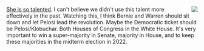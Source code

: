 <img src="http://scripting.com/images/2020/02/06/pelosi.png" border="0" align="right"><a href="https://twitter.com/SpeakerPelosi/status/1225451396721496064">She is so talented</a>. I can't believe we didn't use this talent more effectively in the past. Watching this, I think Bernie and Warren should sit down and let Pelosi lead the revolution. Maybe the Democratic ticket should be Pelosi/Klobuchar. Both Houses of Congress in the White House. It's very important to win a super-majority in Senate, majority in House, and to keep these majorities in the midterm election in 2022. 
